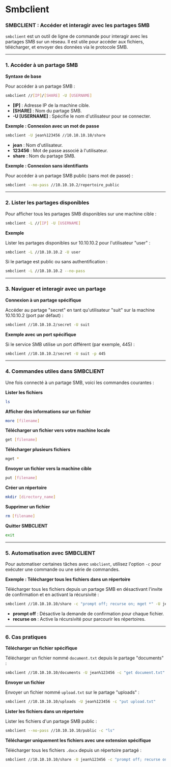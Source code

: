 # Smbclient

### **SMBCLIENT : Accéder et interagir avec les partages SMB**

`smbclient` est un outil de ligne de commande pour interagir avec les partages SMB sur un réseau. Il est utile pour accéder aux fichiers, télécharger, et envoyer des données via le protocole SMB.

***

### **1. Accéder à un partage SMB**

**Syntaxe de base**

Pour accéder à un partage SMB :

```bash
smbclient //[IP]/[SHARE] -U [USERNAME]
```

* **\[IP]** : Adresse IP de la machine cible.
* **\[SHARE]** : Nom du partage SMB.
* **-U \[USERNAME]** : Spécifie le nom d'utilisateur pour se connecter.

**Exemple : Connexion avec un mot de passe**

```bash
smbclient -U jean%123456 //10.10.10.10/share
```

* **jean** : Nom d'utilisateur.
* **123456** : Mot de passe associé à l'utilisateur.
* **share** : Nom du partage SMB.

**Exemple : Connexion sans identifiants**

Pour accéder à un partage SMB public (sans mot de passe) :

```bash
smbclient --no-pass //10.10.10.2/repertoire_public
```

***

### **2. Lister les partages disponibles**

Pour afficher tous les partages SMB disponibles sur une machine cible :

```bash
smbclient -L //[IP] -U [USERNAME]
```

**Exemple**

Lister les partages disponibles sur 10.10.10.2 pour l'utilisateur "user" :

```bash
smbclient -L //10.10.10.2 -U user
```

Si le partage est public ou sans authentification :

```bash
smbclient -L //10.10.10.2 --no-pass
```

***

### **3. Naviguer et interagir avec un partage**

**Connexion à un partage spécifique**

Accéder au partage "secret" en tant qu'utilisateur "suit" sur la machine 10.10.10.2 (port par défaut) :

```bash
smbclient //10.10.10.2/secret -U suit
```

**Exemple avec un port spécifique**

Si le service SMB utilise un port différent (par exemple, 445) :

```bash
smbclient //10.10.10.2/secret -U suit -p 445
```

***

### **4. Commandes utiles dans SMBCLIENT**

Une fois connecté à un partage SMB, voici les commandes courantes :

**Lister les fichiers**

```bash
ls
```

**Afficher des informations sur un fichier**

```bash
more [filename]
```

**Télécharger un fichier vers votre machine locale**

```bash
get [filename]
```

**Télécharger plusieurs fichiers**

```bash
mget *
```

**Envoyer un fichier vers la machine cible**

```bash
put [filename]
```

**Créer un répertoire**

```bash
mkdir [directory_name]
```

**Supprimer un fichier**

```bash
rm [filename]
```

**Quitter SMBCLIENT**

```bash
exit
```

***

### **5. Automatisation avec SMBCLIENT**

Pour automatiser certaines tâches avec `smbclient`, utilisez l'option `-c` pour exécuter une commande ou une série de commandes.

**Exemple : Télécharger tous les fichiers dans un répertoire**

Télécharger tous les fichiers depuis un partage SMB en désactivant l'invite de confirmation et en activant la récursivité :

```bash
smbclient //10.10.10.10/share -c "prompt off; recurse on; mget *" -U jean%123456
```

* **prompt off** : Désactive la demande de confirmation pour chaque fichier.
* **recurse on** : Active la récursivité pour parcourir les répertoires.

***

### **6. Cas pratiques**

**Télécharger un fichier spécifique**

Télécharger un fichier nommé `document.txt` depuis le partage "documents" :

```bash
smbclient //10.10.10.10/documents -U jean%123456 -c "get document.txt"
```

**Envoyer un fichier**

Envoyer un fichier nommé `upload.txt` sur le partage "uploads" :

```bash
smbclient //10.10.10.10/uploads -U jean%123456 -c "put upload.txt"
```

**Lister les fichiers dans un répertoire**

Lister les fichiers d'un partage SMB public :

```bash
smbclient --no-pass //10.10.10.10/public -c "ls"
```

**Télécharger uniquement les fichiers avec une extension spécifique**

Télécharger tous les fichiers `.docx` depuis un répertoire partagé :

```bash
smbclient //10.10.10.10/share -U jean%123456 -c "prompt off; recurse on; mget *.docx"
```
